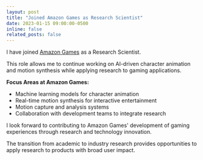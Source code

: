 ```yaml
---
layout: post
title: "Joined Amazon Games as Research Scientist"
date: 2023-01-15 09:00:00-0500
inline: false
related_posts: false
---
```


I have joined [Amazon Games](https://www.amazongames.com/en-us) as a Research Scientist.

This role allows me to continue working on AI-driven character animation and motion synthesis while applying research to gaming applications.

**Focus Areas at Amazon Games:**
- Machine learning models for character animation
- Real-time motion synthesis for interactive entertainment
- Motion capture and analysis systems
- Collaboration with development teams to integrate research

I look forward to contributing to Amazon Games' development of gaming experiences through research and technology innovation.

The transition from academic to industry research provides opportunities to apply research to products with broad user impact.